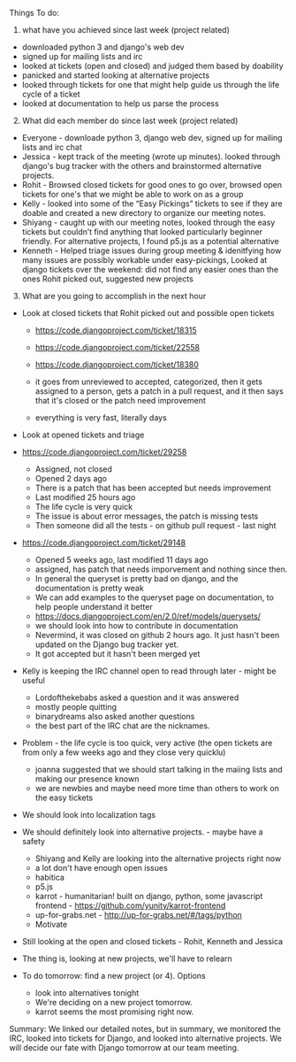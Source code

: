 Things To do:
1) what have you achieved since last week (project related)
- downloaded python 3 and django's web dev
- signed up for mailing lists and irc
- looked at tickets (open and closed) and judged them based by doability
- panicked and started looking at alternative projects
- looked through tickets for one that might help guide us through the life cycle of a ticket
- looked at documentation to help us parse the process
2) What did each member do since last week (project related)
- Everyone - downloade python 3, django web dev, signed up for mailing lists and irc chat
- Jessica - kept track of the meeting (wrote up minutes). looked through django's bug tracker with the others and brainstormed alternative projects.
- Rohit - Browsed closed tickets for good ones to go over, browsed open tickets for one's that we might be able to work on as a group
- Kelly - looked into some of the “Easy Pickings” tickets to see if they are doable and created a new directory to organize our meeting notes.
- Shiyang - caught up with our meeting notes, looked through the easy tickets but couldn’t find anything that looked particularly beginner friendly. For alternative projects, I found p5.js as a potential alternative
- Kenneth - Helped triage issues during group meeting & idenitfying how many issues are possibly workable under easy-pickings, Looked at django tickets over the weekend: did not find any easier ones than the ones Rohit picked out, suggested new projects
3) What are you going to accomplish in the next hour
- Look at closed tickets that Rohit picked out and possible open tickets

  - https://code.djangoproject.com/ticket/18315
  - https://code.djangoproject.com/ticket/22558
  - https://code.djangoproject.com/ticket/18380

  - it goes from unreviewed to accepted, categorized, then it gets assigned to a person, gets a patch in a pull request, and it then says that it's closed or the patch need improvement
  - everything is very fast, literally days

- Look at opened tickets and triage
- https://code.djangoproject.com/ticket/29258
  - Assigned, not closed
  - Opened 2 days ago
  - There is a patch that has been accepted but needs improvement
  - Last modified 25 hours ago
  - The life cycle is very quick
  - The issue is about error messages, the patch is missing tests
  - Then someone did all the tests - on github pull request - last night

- https://code.djangoproject.com/ticket/29148
  - Opened 5 weeks ago, last modified 11 days ago
  - assigned, has patch that needs imporvement and nothing since then.
  - In general the queryset is pretty bad on django, and the documentation is pretty weak
  - We can add examples to the queryset page on documentation, to help people understand it better
  - https://docs.djangoproject.com/en/2.0/ref/models/querysets/
  - we should look into how to contribute in documentation
  - Nevermind, it was closed on github 2 hours ago. It just hasn't been updated on the Django bug tracker yet.
  - It got accepted but it hasn't been merged yet
  
- Kelly is keeping the IRC channel open to read through later - might be useful
  - Lordofthekebabs asked a question and it was answered
  - mostly people quitting
  - binarydreams also asked another questions
  - the best part of the IRC chat are the nicknames.
- Problem - the life cycle is too quick, very active (the open tickets are from only a few weeks ago and they close very quicklu)
  - joanna suggested that we should start talking in the maiing lists and making our presence known 
  - we are newbies and maybe need more time than others to work on the easy tickets
- We should look into localization tags
- We should definitely look into alternative projects. - maybe have a safety
  - Shiyang and Kelly are looking into the alternative projects right now
  - a lot don't have enough open issues
  - habitica 
  - p5.js
  - karrot - humanitarian! built on django, python, some javascript frontend - https://github.com/yunity/karrot-frontend
  - up-for-grabs.net - http://up-for-grabs.net/#/tags/python
  - Motivate
- Still looking at the open and closed tickets - Rohit, Kenneth and Jessica
- The thing is, looking at new projects, we'll have to relearn 

- To do tomorrow: find a new project (or 4). Options
  - look into alternatives tonight
  - We're deciding on a new project tomorrow.
  - karrot seems the most promising right now.
  
Summary: We linked our detailed notes, but in summary, we monitored the IRC, looked into tickets for Django, and looked into alternative projects. We will decide our fate with Django tomorrow at our team meeting.

